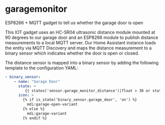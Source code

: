 # garagemonitor
ESP8266 + MQTT gadget to tell us whether the garage door is open

This IOT gadget uses an HC-SR04 ultrasonic distance module mounted at 90 degrees to our garage door and an ESP8266 module to publish distance measurements to a local MQTT server. Our Home Assistant instance loads the entity via MQTT Discovery and maps the distance measurement to a binary sensor which indicates whether the door is open or closed.

The distance sensor is mapped into a binary sensor by adding the following template to the configuration YAML:

```yaml
- binary_sensor: 
    - name: "Garage Door" 
      state: > 
         {{ states('sensor.garage_monitor_distance')|float > 30 or states('sensor.garage_monitor_distance')|float < 0 }} 
      icon: > 
        {% if is_state('binary_sensor.garage_door', 'on') %} 
          mdi:garage-open-variant 
        {% else %} 
          mdi:garage-variant 
        {% endif %}
```
